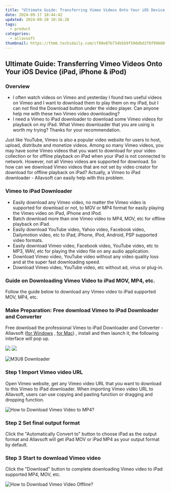 ```yaml
---
title: "Ultimate Guide: Transferring Vimeo Videos Onto Your iOS Device (iPad, iPhone & iPod)"
date: 2024-09-17 18:44:42
updated: 2024-09-20 10:16:28
tags:
  - product
categories:
  - allavsoft
thumbnail: https://thmb.techidaily.com/cf88e87b734b5b9f59ddbd2f8f99680f9b1ec3ba8de831308f2fd3fe15c5bbed.jpg
---
```


## Ultimate Guide: Transferring Vimeo Videos Onto Your iOS Device (iPad, iPhone & iPod)

### Overview

* I often watch videos on Vimeo and yesterday I found two useful videos on Vimeo and I want to download them to play them on my iPad, but I can not find the Download button under the video player. Can anyone help me with these two Vimeo video downloading?
* I need a Vimeo to iPad downloader to download some Vimeo videos for playback on my iPad. What Vimeo downloader that you are using is worth my trying? Thanks for your recommendation.

Just like YouTube, Vimeo is also a popular video website for users to host, upload, distribute and monetize videos. Among so many Vimeo videos, you may have some Vimeo videos that you want to download for your video collection or for offline playback on iPad when your iPad is not connected to network. However, not all Vimeo videos are supported for download. So how can we download Vimeo videos that are not set by video creator for download for offline playback on iPad? Actually, a Vimeo to iPad downloader - Allavsoft can easily help with this problem.

### Vimeo to iPad Downloader

* Easily download any Vimeo video, no matter the Vimeo video is supported for download or not, to MOV or MP4 format for easily playing the Vimeo video on iPad, iPhone and iPod.
* Batch download more than one Vimeo video to MP4, MOV, etc for offline playback on iPad.
* Easily download YouTube video, Yahoo video, Facebook video, Dailymotion video, etc to iPad, iPhone, iPod, Android, PSP supported video formats.
* Easily download Vimeo video, Facebook video, YouTube video, etc to MP3, WAV, etc for playing the video file on any audio application.
* Download Vimeo video, YouTube video without any video quality loss and at the super fast downloading speed.
* Download Vimeo video, YouTube video, etc without ad, virus or plug-in.

### Guide on Downloading Vimeo Video to iPad MOV, MP4, etc.

Follow the guide below to download any Vimeo video to iPad supported MOV, MP4, etc.

### Make Preparation: Free download Vimeo to iPad Downloader and Converter

Free download the professional Vimeo to iPad Downloader and Converter - Allavsoft ([for Windows](https://tools.techidaily.com/allavsoft/products/) , [for Mac](https://tools.techidaily.com/allavsoft/products/)) , install and then launch it, the following interface will pop up.

[![](https://www.allavsoft.com/how-to/../images/how-to/free-download-win.jpg)](https://tools.techidaily.com/allavsoft/products/) [![](https://www.allavsoft.com/how-to/../images/how-to/free-download-mac.jpg)](https://tools.techidaily.com/allavsoft/products/)

![M3U8 Downloader](https://www.allavsoft.com/how-to/../images/allavsoft/screen-shot-600.jpg)

### Step 1 Import Vimeo video URL

Open Vimeo website, get any Vimeo video URL that you want to download to this Vimeo to iPad downloader. When importing Vimeo video URL to Allavsoft, users can use copying and pasting function or dragging and dropping function.

![How to Download Vimeo Video to MP4?](https://www.allavsoft.com/how-to/../images/how-to/download-rtmp-video/download-rtmp-video.jpg)

### Step 2 Set final output format

Click the "Automatically Convert to" button to choose iPad as the output format and Allavsoft will get iPad MOV or iPad MP4 as your output format by default.

### Step 3 Start to download Vimeo video

Click the "Download" button to complete downloading Vimeo video to iPad supported MP4, MOV, etc.

![How to Download Vimeo Video Offline?](https://www.allavsoft.com/how-to/../images/how-to/download-vimeo-videos.jpg)

<ins class="adsbygoogle"
     style="display:block"
     data-ad-format="autorelaxed"
     data-ad-client="ca-pub-7571918770474297"
     data-ad-slot="1223367746"></ins>



<ins class="adsbygoogle"
     style="display:block"
     data-ad-client="ca-pub-7571918770474297"
     data-ad-slot="8358498916"
     data-ad-format="auto"
     data-full-width-responsive="true"></ins>
